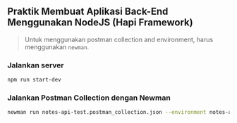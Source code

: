 ## Praktik Membuat Aplikasi Back-End Menggunakan NodeJS (Hapi Framework)

> Untuk menggunakan postman collection and environment, harus menggunakan `newman`.

### Jalankan server 
```bash
npm run start-dev
```

### Jalankan Postman Collection dengan Newman
```bash
newman run notes-api-test.postman_collection.json --environment notes-api-test.postman_environment.json
```